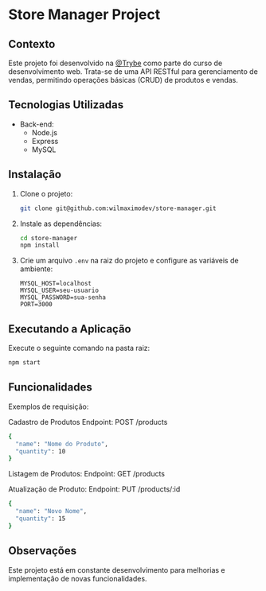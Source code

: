 # Store Manager Project

## Contexto
Este projeto foi desenvolvido na [@Trybe](https://www.betrybe.com/) como parte do curso de desenvolvimento web. Trata-se de uma API RESTful para gerenciamento de vendas, permitindo operações básicas (CRUD) de produtos e vendas.

## Tecnologias Utilizadas

- Back-end:
  - Node.js
  - Express
  - MySQL

## Instalação

1. Clone o projeto:

    ```bash
    git clone git@github.com:wilmaximodev/store-manager.git
    ```

2. Instale as dependências:

    ```bash
    cd store-manager
    npm install
    ```

3. Crie um arquivo `.env` na raiz do projeto e configure as variáveis de ambiente:

    ```env
    MYSQL_HOST=localhost
    MYSQL_USER=seu-usuario
    MYSQL_PASSWORD=sua-senha
    PORT=3000
    ```

## Executando a Aplicação

Execute o seguinte comando na pasta raiz:

```bash
npm start
```

## Funcionalidades

Exemplos de requisição:

Cadastro de Produtos
Endpoint: POST /products


```bash
{
  "name": "Nome do Produto",
  "quantity": 10
}
```


Listagem de Produtos:
Endpoint: GET /products

Atualização de Produto:
Endpoint: PUT /products/:id

```bash
{
  "name": "Novo Nome",
  "quantity": 15
}
```

## Observações
Este projeto está em constante desenvolvimento para melhorias e implementação de novas funcionalidades.
